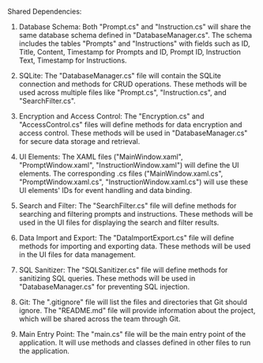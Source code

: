Shared Dependencies:

1. Database Schema: Both "Prompt.cs" and "Instruction.cs" will share the same database schema defined in "DatabaseManager.cs". The schema includes the tables "Prompts" and "Instructions" with fields such as ID, Title, Content, Timestamp for Prompts and ID, Prompt ID, Instruction Text, Timestamp for Instructions.

2. SQLite: The "DatabaseManager.cs" file will contain the SQLite connection and methods for CRUD operations. These methods will be used across multiple files like "Prompt.cs", "Instruction.cs", and "SearchFilter.cs".

3. Encryption and Access Control: The "Encryption.cs" and "AccessControl.cs" files will define methods for data encryption and access control. These methods will be used in "DatabaseManager.cs" for secure data storage and retrieval.

4. UI Elements: The XAML files ("MainWindow.xaml", "PromptWindow.xaml", "InstructionWindow.xaml") will define the UI elements. The corresponding .cs files ("MainWindow.xaml.cs", "PromptWindow.xaml.cs", "InstructionWindow.xaml.cs") will use these UI elements' IDs for event handling and data binding.

5. Search and Filter: The "SearchFilter.cs" file will define methods for searching and filtering prompts and instructions. These methods will be used in the UI files for displaying the search and filter results.

6. Data Import and Export: The "DataImportExport.cs" file will define methods for importing and exporting data. These methods will be used in the UI files for data management.

7. SQL Sanitizer: The "SQLSanitizer.cs" file will define methods for sanitizing SQL queries. These methods will be used in "DatabaseManager.cs" for preventing SQL injection.

8. Git: The ".gitignore" file will list the files and directories that Git should ignore. The "README.md" file will provide information about the project, which will be shared across the team through Git.

9. Main Entry Point: The "main.cs" file will be the main entry point of the application. It will use methods and classes defined in other files to run the application.